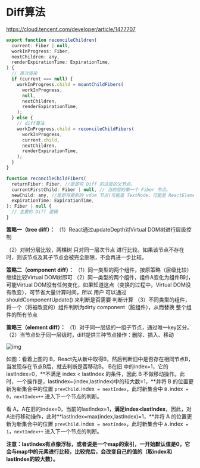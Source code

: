 # Diff算法

https://cloud.tencent.com/developer/article/1477707

```javascript
export function reconcileChildren(
  current: Fiber | null,
  workInProgress: Fiber,
  nextChildren: any,
  renderExpirationTime: ExpirationTime,
) {
  // 首次渲染
  if (current === null) {
    workInProgress.child = mountChildFibers(
      workInProgress,
      null,
      nextChildren,
      renderExpirationTime,
    );
  } else {
    // diff算法
    workInProgress.child = reconcileChildFibers(
      workInProgress,
      current.child,
      nextChildren,
      renderExpirationTime,
    );
  }
}
```

```javascript
function reconcileChildFibers(
  returnFiber: Fiber, //是即将 Diff 的这层的父节点。
  currentFirstChild: Fiber | null, // 当前层的第一个 Fiber 节点。
  newChild: any, //是即将更新的 vdom 节点(可能是 TextNode、可能是 ReactElement，可能是数组)，不是 Fiber 节点
  expirationTime: ExpirationTime,
): Fiber | null {
  // 主要的 Diff 逻辑
}
```

**策略一（tree diff）：**
（1）React通过updateDepth对Virtual DOM树进行层级控制

（2）对树分层比较，两棵树 只对同一层次节点 进行比较。如果该节点不存在时，则该节点及其子节点会被完全删除，不会再进一步比较。

**策略二（component diff）：**
（1）同一类型的两个组件，按原策略（层级比较）继续比较Virtual DOM树即可
（2）同一类型的两个组件，组件A变化为组件B时，可能Virtual DOM没有任何变化，如果知道这点（变换的过程中，Virtual DOM没有改变），可节省大量计算时间，所以 用户 可以通过 shouldComponentUpdate() 来判断是否需要 判断计算
（3）不同类型的组件，将一个（将被改变的）组件判断为dirty component（脏组件），从而替换 整个组件的所有节点

**策略三（element diff）：**
（1）对于同一层级的一组子节点，通过唯一key区分。
（2）当节点处于同一层级时，diff提供三种节点操作：删除、插入、移动

![img](https://img-blog.csdnimg.cn/img_convert/8abbe9481f3d7f70a4d7b8edfcecd322.png)

如图：看着上图的 B，React先从新中取得B，然后判断旧中是否存在相同节点B，当发现存在节点B后，就去判断是否移动B。
B在旧 中的index=1，它的lastIndex=0，**不满足 index < lastIndex 的条件，因此 B 不做移动操作。此时，一个操作是，lastIndex=(index,lastIndex)中的较大数=1，**并将 B 的位置更新为新集合中的位置 `prevChild.`index` = nextIndex`，此时新集合中 `B.`index` = 0`，`nextIndex++` 进入下一个节点的判断。

看 A，A在旧的index=0，当前的lastIndex=1，**满足index<lastIndex**，因此，对A进行移动操作，此时**lastIndex=max(index,lastIndex)=1，**并将 A 的位置更新为新集合中的位置 `prevChild.`index` = nextIndex`，此时新集合中 `A.`index` = 1`，`nextIndex++` 进入下一个节点的判断。

**注意：lastIndex有点像浮标，或者说是一个map的索引，一开始默认值是0，它会与map中的元素进行比较，比较完后，会改变自己的值的（取index和lastIndex的较大数）。**